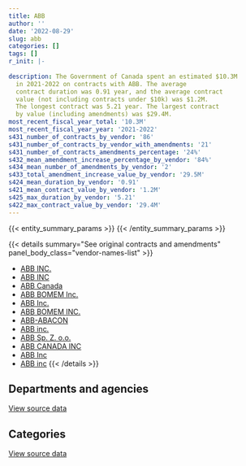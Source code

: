 ```yaml
---
title: ABB
author: ''
date: '2022-08-29'
slug: abb
categories: []
tags: []
r_init: |-
  
description: The Government of Canada spent an estimated $10.3M
  in 2021-2022 on contracts with ABB. The average
  contract duration was 0.91 year, and the average contract
  value (not including contracts under $10k) was $1.2M.
  The longest contract was 5.21 year. The largest contract
  by value (including amendments) was $29.4M.
most_recent_fiscal_year_total: '10.3M'
most_recent_fiscal_year_year: '2021-2022'
s431_number_of_contracts_by_vendor: '86'
s431_number_of_contracts_by_vendor_with_amendments: '21'
s431_number_of_contracts_amendments_percentage: '24%'
s432_mean_amendment_increase_percentage_by_vendor: '84%'
s434_mean_number_of_amendments_by_vendor: '2'
s433_total_amendment_increase_value_by_vendor: '29.5M'
s424_mean_duration_by_vendor: '0.91'
s421_mean_contract_value_by_vendor: '1.2M'
s425_max_duration_by_vendor: '5.21'
s422_max_contract_value_by_vendor: '29.4M'
---
```


<script src="/rmarkdown-libs/htmlwidgets/htmlwidgets.js"></script>
<link href="/rmarkdown-libs/datatables-css/datatables-crosstalk.css" rel="stylesheet" />
<script src="/rmarkdown-libs/datatables-binding/datatables.js"></script>
<script src="/rmarkdown-libs/jquery/jquery-3.6.0.min.js"></script>
<link href="/rmarkdown-libs/dt-core-bootstrap/css/dataTables.bootstrap.min.css" rel="stylesheet" />
<link href="/rmarkdown-libs/dt-core-bootstrap/css/dataTables.bootstrap.extra.css" rel="stylesheet" />
<script src="/rmarkdown-libs/dt-core-bootstrap/js/jquery.dataTables.min.js"></script>
<script src="/rmarkdown-libs/dt-core-bootstrap/js/dataTables.bootstrap.min.js"></script>
<link href="/rmarkdown-libs/crosstalk/css/crosstalk.min.css" rel="stylesheet" />
<script src="/rmarkdown-libs/crosstalk/js/crosstalk.min.js"></script>
<script src="/rmarkdown-libs/htmlwidgets/htmlwidgets.js"></script>
<link href="/rmarkdown-libs/datatables-css/datatables-crosstalk.css" rel="stylesheet" />
<script src="/rmarkdown-libs/datatables-binding/datatables.js"></script>
<script src="/rmarkdown-libs/jquery/jquery-3.6.0.min.js"></script>
<link href="/rmarkdown-libs/dt-core-bootstrap/css/dataTables.bootstrap.min.css" rel="stylesheet" />
<link href="/rmarkdown-libs/dt-core-bootstrap/css/dataTables.bootstrap.extra.css" rel="stylesheet" />
<script src="/rmarkdown-libs/dt-core-bootstrap/js/jquery.dataTables.min.js"></script>
<script src="/rmarkdown-libs/dt-core-bootstrap/js/dataTables.bootstrap.min.js"></script>
<link href="/rmarkdown-libs/crosstalk/css/crosstalk.min.css" rel="stylesheet" />
<script src="/rmarkdown-libs/crosstalk/js/crosstalk.min.js"></script>

{{< entity_summary_params >}}
{{< /entity_summary_params >}}

{{< details summary="See original contracts and amendments" panel_body_class="vendor-names-list" >}}
- [ABB INC.](https://search.open.canada.ca/en/ct/?sort=contract_value_f%20desc&page=1&search_text=%22ABB%20INC.%22)
- [ABB INC](https://search.open.canada.ca/en/ct/?sort=contract_value_f%20desc&page=1&search_text=%22ABB%20INC%22)
- [ABB Canada](https://search.open.canada.ca/en/ct/?sort=contract_value_f%20desc&page=1&search_text=%22ABB%20Canada%22)
- [ABB BOMEM Inc.](https://search.open.canada.ca/en/ct/?sort=contract_value_f%20desc&page=1&search_text=%22ABB%20BOMEM%20Inc.%22)
- [ABB Inc.](https://search.open.canada.ca/en/ct/?sort=contract_value_f%20desc&page=1&search_text=%22ABB%20Inc.%22)
- [ABB BOMEM INC.](https://search.open.canada.ca/en/ct/?sort=contract_value_f%20desc&page=1&search_text=%22ABB%20BOMEM%20INC.%22)
- [ABB-ABACON](https://search.open.canada.ca/en/ct/?sort=contract_value_f%20desc&page=1&search_text=%22ABB-ABACON%22)
- [ABB inc.](https://search.open.canada.ca/en/ct/?sort=contract_value_f%20desc&page=1&search_text=%22ABB%20inc.%22)
- [ABB Sp. Z. o.o.](https://search.open.canada.ca/en/ct/?sort=contract_value_f%20desc&page=1&search_text=%22ABB%20Sp.%20Z.%20o.o.%22)
- [ABB CANADA INC](https://search.open.canada.ca/en/ct/?sort=contract_value_f%20desc&page=1&search_text=%22ABB%20CANADA%20INC%22)
- [ABB Inc](https://search.open.canada.ca/en/ct/?sort=contract_value_f%20desc&page=1&search_text=%22ABB%20Inc%22)
- [ABB inc](https://search.open.canada.ca/en/ct/?sort=contract_value_f%20desc&page=1&search_text=%22ABB%20inc%22)
{{< /details >}}

## Departments and agencies

<div id="htmlwidget-1" style="width:100%;height:auto;" class="datatables html-widget"></div>
<script type="application/json" data-for="htmlwidget-1">{"x":{"style":"bootstrap","filter":"none","vertical":false,"data":[["<a href=\"/departments/csa-asc/\">Canadian Space Agency<\/a>","<a href=\"/departments/dfo-mpo/\">Fisheries and Oceans Canada<\/a>","<a href=\"/departments/dnd-mdn/\">National Defence<\/a>","<a href=\"/departments/nrc-cnrc/\">National Research Council Canada<\/a>","<a href=\"/departments/pc/\">Parks Canada<\/a>","<a href=\"/departments/phac-aspc/\">Public Health Agency of Canada<\/a>","<a href=\"/departments/pwgsc-tpsgc/\">Public Services and Procurement Canada<\/a>","<a href=\"/departments/tc/\">Transport Canada<\/a>"],[1750613.74,5713352.87,541210.94,null,15210.02,null,null,null],[2178885.93,5780609.33,435282.05,275716.45,null,null,160306.19,null],[4371835.93,6625803.26,183476.37,24988.95,null,null,25869.38,674771.7],[2632334.31,6556173.53,1059182.91,null,9815.97,12016.5,null,null]],"container":"<table class=\"table table-striped table-hover row-border order-column display\">\n  <thead>\n    <tr>\n      <th>Department<\/th>\n      <th>2018-2019<\/th>\n      <th>2019-2020<\/th>\n      <th>2020-2021<\/th>\n      <th>2021-2022<\/th>\n    <\/tr>\n  <\/thead>\n<\/table>","options":{"order":[[4,"desc"]],"pageLength":10,"autoWidth":true,"columnDefs":[{"targets":1,"render":"function(data, type, row, meta) {\n    return type !== 'display' ? data : DTWidget.formatCurrency(data, \"$\", 2, 3, \",\", \".\", true, null);\n  }"},{"targets":2,"render":"function(data, type, row, meta) {\n    return type !== 'display' ? data : DTWidget.formatCurrency(data, \"$\", 2, 3, \",\", \".\", true, null);\n  }"},{"targets":3,"render":"function(data, type, row, meta) {\n    return type !== 'display' ? data : DTWidget.formatCurrency(data, \"$\", 2, 3, \",\", \".\", true, null);\n  }"},{"targets":4,"render":"function(data, type, row, meta) {\n    return type !== 'display' ? data : DTWidget.formatCurrency(data, \"$\", 2, 3, \",\", \".\", true, null);\n  }"},{"width":"16%","targets":[1,2,3,4]},{"className":"dt-right","targets":[1,2,3,4]}],"orderClasses":false}},"evals":["options.columnDefs.0.render","options.columnDefs.1.render","options.columnDefs.2.render","options.columnDefs.3.render"],"jsHooks":[]}</script>
<p class="text-right">
<a href="https://github.com/GoC-Spending/contracts-data/tree/main/data/out/vendors/abb/summary_by_fiscal_year_by_department.csv" class="source-data-link btn btn-link">View source data</a>
</p>

## Categories

<div id="htmlwidget-2" style="width:100%;height:auto;" class="datatables html-widget"></div>
<script type="application/json" data-for="htmlwidget-2">{"x":{"style":"bootstrap","filter":"none","vertical":false,"data":[["<a href=\"/categories/facilities_and_construction/\">Facilities and construction<\/a>","<a href=\"/categories/professional_services/\">Professional services<\/a>","<a href=\"/categories/transportation_and_logistics/\">Transportation and logistics<\/a>","<a href=\"/categories/industrial_products_and_services/\">Industrial products and services<\/a>","<a href=\"/categories/human_capital/\">Human capital<\/a>"],[587195.47,1750613.74,5682578.36,null,null],[360723.16,2407887.04,5780609.33,281580.42,null],[278776.91,4297294.74,7300574.96,30098.98,null],[1429754.52,2283595.18,6543280.23,null,12893.3]],"container":"<table class=\"table table-striped table-hover row-border order-column display\">\n  <thead>\n    <tr>\n      <th>Category<\/th>\n      <th>2018-2019<\/th>\n      <th>2019-2020<\/th>\n      <th>2020-2021<\/th>\n      <th>2021-2022<\/th>\n    <\/tr>\n  <\/thead>\n<\/table>","options":{"order":[[4,"desc"]],"dom":"t","pageLength":30,"autoWidth":true,"columnDefs":[{"targets":1,"render":"function(data, type, row, meta) {\n    return type !== 'display' ? data : DTWidget.formatCurrency(data, \"$\", 2, 3, \",\", \".\", true, null);\n  }"},{"targets":2,"render":"function(data, type, row, meta) {\n    return type !== 'display' ? data : DTWidget.formatCurrency(data, \"$\", 2, 3, \",\", \".\", true, null);\n  }"},{"targets":3,"render":"function(data, type, row, meta) {\n    return type !== 'display' ? data : DTWidget.formatCurrency(data, \"$\", 2, 3, \",\", \".\", true, null);\n  }"},{"targets":4,"render":"function(data, type, row, meta) {\n    return type !== 'display' ? data : DTWidget.formatCurrency(data, \"$\", 2, 3, \",\", \".\", true, null);\n  }"},{"width":"16%","targets":[1,2,3,4]},{"className":"dt-right","targets":[1,2,3,4]}],"orderClasses":false,"lengthMenu":[10,25,30,50,100]}},"evals":["options.columnDefs.0.render","options.columnDefs.1.render","options.columnDefs.2.render","options.columnDefs.3.render"],"jsHooks":[]}</script>
<p class="text-right">
<a href="https://github.com/GoC-Spending/contracts-data/tree/main/data/out/vendors/abb/summary_by_fiscal_year_by_category.csv" class="source-data-link btn btn-link">View source data</a>
</p>
